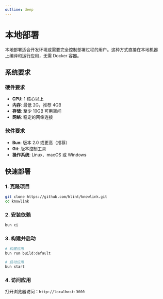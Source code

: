 ```yaml
---
outline: deep
---
```


# 本地部署

本地部署适合开发环境或需要完全控制部署过程的用户。这种方式直接在本地机器上编译和运行应用，无需 Docker 容器。

## 系统要求

### 硬件要求

- **CPU**: 1 核心以上
- **内存**: 最低 2G，推荐 4GB
- **存储**: 至少 10GB 可用空间
- **网络**: 稳定的网络连接

### 软件要求

- **Bun**: 版本 2.0 或更高（推荐）
- **Git**: 版本控制工具
- **操作系统**: Linux、macOS 或 Windows

## 快速部署

### 1. 克隆项目

```bash
git clone https://github.com/hlint/knowlink.git
cd knowlink
```

### 2. 安装依赖

```bash
bun ci
```

### 3. 构建并启动

```bash
# 构建应用
bun run build:default

# 启动应用
bun start
```

### 4. 访问应用

打开浏览器访问：`http://localhost:3000`
